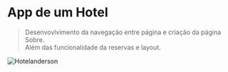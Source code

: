 # App de um Hotel

>Desenvovlvimento da navegação entre página e criação da página Sobre.<br>
>Além das funcionalidade da reservas e layout.<br>

![Hotelanderson](https://github.com/user-attachments/assets/ae84467d-5746-49ae-b447-f5264c811baf)

